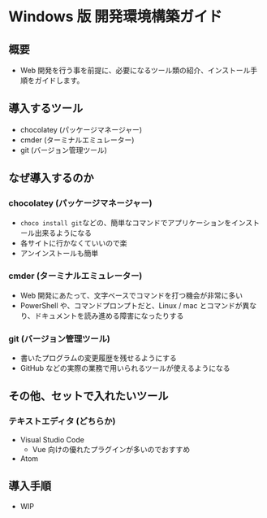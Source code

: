 # Windows 版 開発環境構築ガイド

## 概要

* Web 開発を行う事を前提に、必要になるツール類の紹介、インストール手順をガイドします。

## 導入するツール

* chocolatey (パッケージマネージャー)
* cmder (ターミナルエミュレーター)
* git (バージョン管理ツール)

## なぜ導入するのか

### chocolatey (パッケージマネージャー)

* `choco install git`などの、簡単なコマンドでアプリケーションをインストール出来るようになる
* 各サイトに行かなくていいので楽
* アンインストールも簡単

### cmder (ターミナルエミュレーター)

* Web 開発にあたって、文字ベースでコマンドを打つ機会が非常に多い
* PowerShell や、コマンドプロンプトだと、Linux / mac とコマンドが異なり、ドキュメントを読み進める障害になったりする

### git (バージョン管理ツール)

* 書いたプログラムの変更履歴を残せるようにする
* GitHub などの実際の業務で用いられるツールが使えるようになる

## その他、セットで入れたいツール

### テキストエディタ (どちらか)

* Visual Studio Code
  * Vue 向けの優れたプラグインが多いのでおすすめ
* Atom

## 導入手順

* WIP

